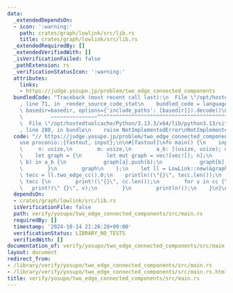 ```yaml
---
data:
  _extendedDependsOn:
  - icon: ':warning:'
    path: crates/graph/lowlink/src/lib.rs
    title: crates/graph/lowlink/src/lib.rs
  _extendedRequiredBy: []
  _extendedVerifiedWith: []
  _isVerificationFailed: false
  _pathExtension: rs
  _verificationStatusIcon: ':warning:'
  attributes:
    links:
    - https://judge.yosupo.jp/problem/two_edge_connected_components
  bundledCode: "Traceback (most recent call last):\n  File \"/opt/hostedtoolcache/Python/3.13.3/x64/lib/python3.13/site-packages/onlinejudge_verify/documentation/build.py\"\
    , line 71, in _render_source_code_stat\n    bundled_code = language.bundle(stat.path,\
    \ basedir=basedir, options={'include_paths': [basedir]}).decode()\n          \
    \         ~~~~~~~~~~~~~~~^^^^^^^^^^^^^^^^^^^^^^^^^^^^^^^^^^^^^^^^^^^^^^^^^^^^^^^^^^^^^^^^^^\n\
    \  File \"/opt/hostedtoolcache/Python/3.13.3/x64/lib/python3.13/site-packages/onlinejudge_verify/languages/rust.py\"\
    , line 288, in bundle\n    raise NotImplementedError\nNotImplementedError\n"
  code: "// https://judge.yosupo.jp/problem/two_edge_connected_components\n\nuse lowlink::LowLink;\n\
    use proconio::{fastout, input};\n\n#[fastout]\nfn main() {\n    input! {\n   \
    \     n: usize,\n        m: usize,\n        a_b: [(usize, usize); m],\n    }\n\
    \    let graph = {\n        let mut graph = vec![vec![]; n];\n        for (a,\
    \ b) in a_b {\n            graph[a].push(b);\n            graph[b].push(a);\n\
    \        }\n        graph\n    };\n    let ll = LowLink::new(&graph);\n    let\
    \ tecc = ll.two_edge_cc().0;\n    println!(\"{}\", tecc.len());\n    for cc in\
    \ tecc {\n        print!(\"{}\", cc.len());\n        for v in cc {\n         \
    \   print!(\" {}\", v);\n        }\n        println!();\n    }\n}\n"
  dependsOn:
  - crates/graph/lowlink/src/lib.rs
  isVerificationFile: false
  path: verify/yosupo/two_edge_connected_components/src/main.rs
  requiredBy: []
  timestamp: '2024-10-14 21:26:28+09:00'
  verificationStatus: LIBRARY_NO_TESTS
  verifiedWith: []
documentation_of: verify/yosupo/two_edge_connected_components/src/main.rs
layout: document
redirect_from:
- /library/verify/yosupo/two_edge_connected_components/src/main.rs
- /library/verify/yosupo/two_edge_connected_components/src/main.rs.html
title: verify/yosupo/two_edge_connected_components/src/main.rs
---
```

